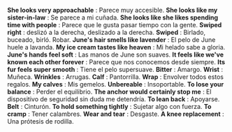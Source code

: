 **She looks very approachable** : Parece muy accesible.
**She looks like my sister-in-law** : Se parece a mi cuñada.
**She looks like she likes spending time with people** : Parece que le gusta pasar tiempo con la gente.
**Swiped right** : deslizó a la derecha, deslizado a la derecha.
**Swiped** : Birlado, buceado, birló. Robar.
**June's hair smells like lavender** : El pelo de June huele a lavanda.
**My ice cream tastes like heaven** : Mi helado sabe a gloria.
**June's hands feel soft** : Las manos de June son suaves.
**It feels like we've known each other forever**  : Parece que nos conocemos desde siempre.
**Its fur feels super smooth** : Tiene el pelo supersuave.
**Bitter** : Amargo.
**Wrist** : Muñeca.
**Wrinkles** : Arrugas.
**Calf** : Pantorrilla.
**Wrap** : Envolver todos estos regalos.
**My calves** : Mis gemelos.
**Unbereable** : Insoportable.
**To lose your balance** : Perder el equilibrio.
**The anchor would certainly stop me** : El dispositivo de seguridad sin duda me detendría.
**To lean back** : Apoyarse.
**Belt** : Cinturón.
**To hold something tightly** : Sujetar algo con fuerza.
**To cramp** : Tener calambres.
**Wear and tear** : Desgaste.
**A knee replacement** : Una prótesis de rodilla.